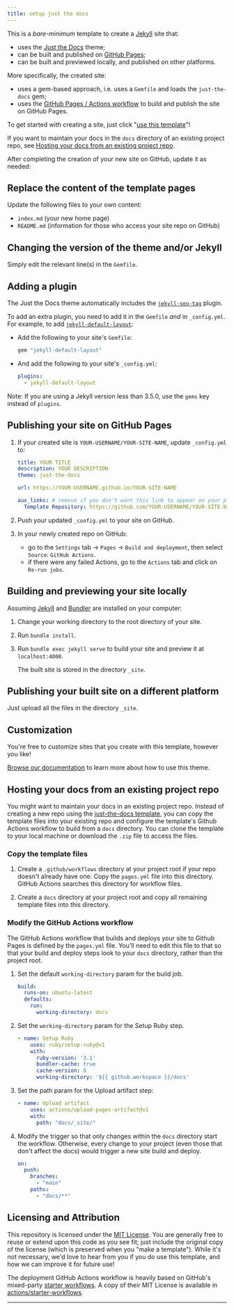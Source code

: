 ```yaml
---
title: setup just the docs
---
```


This is a *bare-minimum* template to create a [Jekyll][j1] site that:

- uses the [Just the Docs][just-the-docs] theme;
- can be built and published on [GitHub Pages][gh-pages];
- can be built and previewed locally, and published on other platforms.

More specifically, the created site:

- uses a gem-based approach, i.e. uses a `Gemfile` and loads the `just-the-docs` gem;
- uses the [GitHub Pages / Actions workflow][action-workflow] to build and publish the site on GitHub Pages.

To get started with creating a site, just click "[use this template][utt]"!

If you want to maintain your docs in the `docs` directory of an existing project repo, see [Hosting your docs from an existing project repo][hosting].

After completing the creation of your new site on GitHub, update it as needed:

## Replace the content of the template pages

Update the following files to your own content:

- `index.md` (your new home page)
- `README.md` (information for those who access your site repo on GitHub)

## Changing the version of the theme and/or Jekyll

Simply edit the relevant line(s) in the `Gemfile`.

## Adding a plugin

The Just the Docs theme automatically includes the [`jekyll-seo-tag`][seo-tag] plugin.

To add an extra plugin, you need to add it in the `Gemfile` *and* in `_config.yml`. For example, to add [`jekyll-default-layout`][jdl]:

- Add the following to your site's `Gemfile`:

  ```ruby
  gem "jekyll-default-layout"
  ```

- And add the following to your site's `_config.yml`:

  ```yaml
  plugins:
    - jekyll-default-layout
  ```

Note: If you are using a Jekyll version less than 3.5.0, use the `gems` key instead of `plugins`.

## Publishing your site on GitHub Pages

1. If your created site is `YOUR-USERNAME/YOUR-SITE-NAME`, update `_config.yml` to:

    ```yaml
    title: YOUR TITLE
    description: YOUR DESCRIPTION
    theme: just-the-docs

    url: https://YOUR-USERNAME.github.io/YOUR-SITE-NAME

    aux_links: # remove if you don't want this link to appear on your pages
      Template Repository: https://github.com/YOUR-USERNAME/YOUR-SITE-NAME
    ```

2. Push your updated `_config.yml` to your site on GitHub.

3. In your newly created repo on GitHub:
    - go to the `Settings` tab -> `Pages` -> `Build and deployment`, then select `Source`: `GitHub Actions`.
    - if there were any failed Actions, go to the `Actions` tab and click on `Re-run jobs`.

## Building and previewing your site locally

Assuming [Jekyll][J1] and [Bundler][B1] are installed on your computer:

1. Change your working directory to the root directory of your site.

2. Run `bundle install`.

3. Run `bundle exec jekyll serve` to build your site and preview it at `localhost:4000`.

    The built site is stored in the directory `_site`.

## Publishing your built site on a different platform

Just upload all the files in the directory `_site`.

## Customization

You're free to customize sites that you create with this template, however you like!

[Browse our documentation][just-the-docs] to learn more about how to use this theme.

## Hosting your docs from an existing project repo

You might want to maintain your docs in an existing project repo. Instead of creating a new repo using the [just-the-docs template][j-t-docs], you can copy the template files into your existing repo and configure the template's Github Actions workflow to build from a `docs` directory. You can clone the template to your local machine or download the `.zip` file to access the files.

### Copy the template files

1. Create a `.github/workflows` directory at your project root if your repo doesn't already have one. Copy the `pages.yml` file into this directory. GitHub Actions searches this directory for workflow files.

2. Create a `docs` directory at your project root and copy all remaining template files into this directory.

### Modify the GitHub Actions workflow

The GitHub Actions workflow that builds and deploys your site to Github Pages is defined by the `pages.yml` file. You'll need to edit this file to that so that your build and deploy steps look to your `docs` directory, rather than the project root.

1. Set the default `working-directory` param for the build job.

    ```yaml
    build:
      runs-on: ubuntu-latest
      defaults:
        run:
          working-directory: docs
    ```

2. Set the `working-directory` param for the Setup Ruby step.

    ```yaml
    - name: Setup Ruby
        uses: ruby/setup-ruby@v1
        with:
          ruby-version: '3.1'
          bundler-cache: true
          cache-version: 0
          working-directory: '${{ github.workspace }}/docs'
    ```

3. Set the path param for the Upload artifact step:

    ```yaml
    - name: Upload artifact
        uses: actions/upload-pages-artifact@v1
        with:
          path: "docs/_site/"
    ```

4. Modify the trigger so that only changes within the `docs` directory start the workflow. Otherwise, every change to your project (even those that don't affect the docs) would trigger a new site build and deploy.

    ```yaml
    on:
      push:
        branches:
          - "main"
        paths:
          - "docs/**"
    ```

## Licensing and Attribution

This repository is licensed under the [MIT License][MIT]. You are generally free to reuse or extend upon this code as you see fit; just include the original copy of the license (which is preserved when you "make a template"). While it's not necessary, we'd love to hear from you if you do use this template, and how we can improve it for future use!

The deployment GitHub Actions workflow is heavily based on GitHub's mixed-party [starter workflows][sw]. A copy of their MIT License is available in [actions/starter-workflows][asw].

---

[^1]: [It can take up to 10 minutes for changes to your site to publish after you push the changes to GitHub][site-publish].

[J1]: https://jekyllrb.com "Jekyll Gemfile"
[just-the-docs]: https://just-the-docs.github.io/just-the-docs/
[gh-pages]: https://docs.github.com/en/pages
[action-workflow]: https://github.blog/changelog/2022-07-27-github-pages-custom-github-actions-workflows-beta/
[B1]: https://bundler.io "Bundler Gemfile"
[utt]: https://github.com/just-the-docs/just-the-docs-template/generate
[jdl]: https://github.com/benbalter/jekyll-default-layout
[seo-tag]: https://jekyll.github.io/jekyll-seo-tag
[MIT]: https://en.wikipedia.org/wiki/MIT_License "MIT License"
[sw]: https://github.com/actions/starter-workflows/blob/main/pages/jekyll.yml "Jekyll starter workflow"
[asw]: https://github.com/actions/starter-workflows/blob/main/LICENSE "Actions License"
[site-publish]: https://docs.github.com/en/pages/setting-up-a-github-pages-site-with-jekyll/creating-a-github-pages-site-with-jekyll#creating-your-site "Setting up github pages"
[j-t-docs]: https://github.com/just-the-docs/just-the-docs-template "Just the docs template"
[hosting]: #hosting-your-docs-from-an-existing-project-repo
